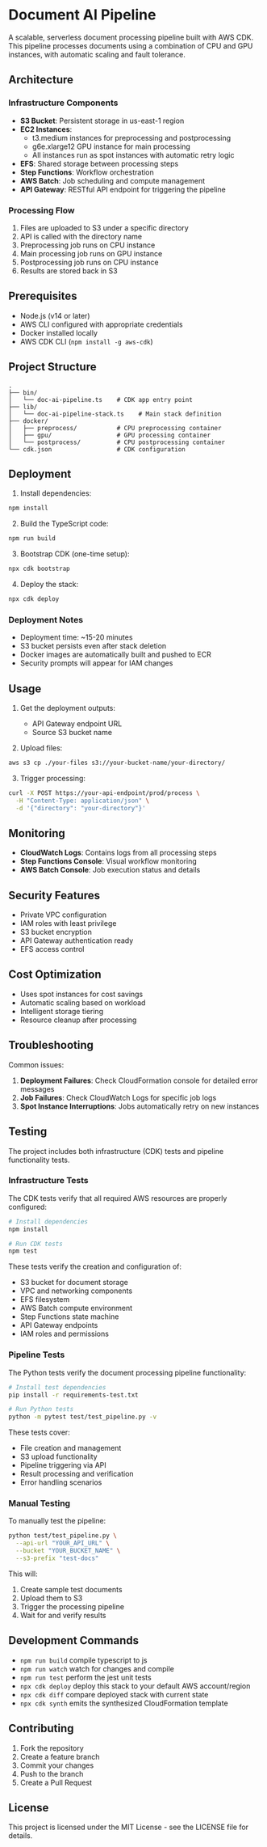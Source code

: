 # Document AI Pipeline

A scalable, serverless document processing pipeline built with AWS CDK. This pipeline processes documents using a combination of CPU and GPU instances, with automatic scaling and fault tolerance.

## Architecture

### Infrastructure Components
- **S3 Bucket**: Persistent storage in us-east-1 region
- **EC2 Instances**:
  - t3.medium instances for preprocessing and postprocessing
  - g6e.xlarge12 GPU instance for main processing
  - All instances run as spot instances with automatic retry logic
- **EFS**: Shared storage between processing steps
- **Step Functions**: Workflow orchestration
- **AWS Batch**: Job scheduling and compute management
- **API Gateway**: RESTful API endpoint for triggering the pipeline

### Processing Flow
1. Files are uploaded to S3 under a specific directory
2. API is called with the directory name
3. Preprocessing job runs on CPU instance
4. Main processing job runs on GPU instance
5. Postprocessing job runs on CPU instance
6. Results are stored back in S3

## Prerequisites

- Node.js (v14 or later)
- AWS CLI configured with appropriate credentials
- Docker installed locally
- AWS CDK CLI (`npm install -g aws-cdk`)

## Project Structure

```
.
├── bin/
│   └── doc-ai-pipeline.ts    # CDK app entry point
├── lib/
│   └── doc-ai-pipeline-stack.ts    # Main stack definition
├── docker/
│   ├── preprocess/           # CPU preprocessing container
│   ├── gpu/                  # GPU processing container
│   └── postprocess/          # CPU postprocessing container
└── cdk.json                  # CDK configuration
```

## Deployment

1. Install dependencies:
```bash
npm install
```

2. Build the TypeScript code:
```bash
npm run build
```

3. Bootstrap CDK (one-time setup):
```bash
npx cdk bootstrap
```

4. Deploy the stack:
```bash
npx cdk deploy
```

### Deployment Notes
- Deployment time: ~15-20 minutes
- S3 bucket persists even after stack deletion
- Docker images are automatically built and pushed to ECR
- Security prompts will appear for IAM changes

## Usage

1. Get the deployment outputs:
   - API Gateway endpoint URL
   - Source S3 bucket name

2. Upload files:
```bash
aws s3 cp ./your-files s3://your-bucket-name/your-directory/
```

3. Trigger processing:
```bash
curl -X POST https://your-api-endpoint/prod/process \
  -H "Content-Type: application/json" \
  -d '{"directory": "your-directory"}'
```

## Monitoring

- **CloudWatch Logs**: Contains logs from all processing steps
- **Step Functions Console**: Visual workflow monitoring
- **AWS Batch Console**: Job execution status and details

## Security Features

- Private VPC configuration
- IAM roles with least privilege
- S3 bucket encryption
- API Gateway authentication ready
- EFS access control

## Cost Optimization

- Uses spot instances for cost savings
- Automatic scaling based on workload
- Intelligent storage tiering
- Resource cleanup after processing

## Troubleshooting

Common issues:
1. **Deployment Failures**: Check CloudFormation console for detailed error messages
2. **Job Failures**: Check CloudWatch Logs for specific job logs
3. **Spot Instance Interruptions**: Jobs automatically retry on new instances

## Testing

The project includes both infrastructure (CDK) tests and pipeline functionality tests.

### Infrastructure Tests

The CDK tests verify that all required AWS resources are properly configured:

```bash
# Install dependencies
npm install

# Run CDK tests
npm test
```

These tests verify the creation and configuration of:
- S3 bucket for document storage
- VPC and networking components
- EFS filesystem
- AWS Batch compute environment
- Step Functions state machine
- API Gateway endpoints
- IAM roles and permissions

### Pipeline Tests

The Python tests verify the document processing pipeline functionality:

```bash
# Install test dependencies
pip install -r requirements-test.txt

# Run Python tests
python -m pytest test/test_pipeline.py -v
```

These tests cover:
- File creation and management
- S3 upload functionality
- Pipeline triggering via API
- Result processing and verification
- Error handling scenarios

### Manual Testing

To manually test the pipeline:

```bash
python test/test_pipeline.py \
  --api-url "YOUR_API_URL" \
  --bucket "YOUR_BUCKET_NAME" \
  --s3-prefix "test-docs"
```

This will:
1. Create sample test documents
2. Upload them to S3
3. Trigger the processing pipeline
4. Wait for and verify results

## Development Commands

* `npm run build`   compile typescript to js
* `npm run watch`   watch for changes and compile
* `npm run test`    perform the jest unit tests
* `npx cdk deploy`  deploy this stack to your default AWS account/region
* `npx cdk diff`    compare deployed stack with current state
* `npx cdk synth`   emits the synthesized CloudFormation template

## Contributing

1. Fork the repository
2. Create a feature branch
3. Commit your changes
4. Push to the branch
5. Create a Pull Request

## License

This project is licensed under the MIT License - see the LICENSE file for details.
